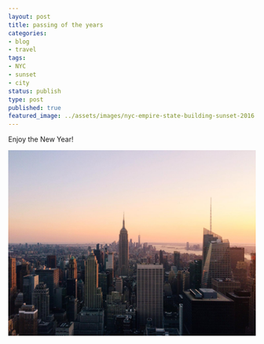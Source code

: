 ```yaml
---
layout: post
title: passing of the years
categories:
- blog
- travel
tags:
- NYC
- sunset
- city
status: publish
type: post
published: true
featured_image: ../assets/images/nyc-empire-state-building-sunset-2016.jpeg
---
```

Enjoy the New Year!

![Sunset over NYC](/assets/images/nyc-empire-state-building-sunset-2016.jpeg)
